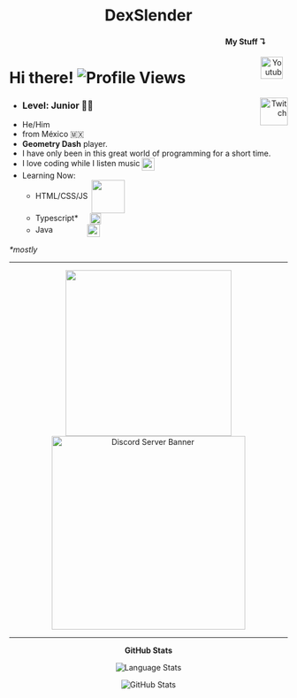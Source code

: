 <h1 align="center">DexSlender</h1>

<h4 align="right">My Stuff ↴ㅤㅤㅤ</h4>
<a align="right" href="https://www.youtube.com/channel/UCexHpXWRC_Y2w2T_fYfcp7w" target="blank">
	<img src="https://i2.wp.com/logos.edu.mx/wp-content/uploads/2021/01/YouTube-LOGO.png" align="right" height="40px" alt="Youtube" hspace=9>
</a>

# Hi there! ![Profile Views](https://komarev.com/ghpvc/?username=DexSlender&color=6002ee&style=flat)

<a align="right" href="https://www.twitch.tv/dexslender" target="blank">
	<img src="https://logos-marcas.com/wp-content/uploads/2020/11/Twitch-Emblema.png" align="right" height="50px" alt="Twitch">
</a>

- <h3>Level: <b>Junior</b> 👨‍💻</h3> 
- He/Him
- from México 🇲🇽
- **Geometry Dash** player.
- I have only been in this great world of programming for a short time.
- I love coding while I listen music <img src="https://photos.bandsintown.com/thumb/8363631.jpeg" width="23px" align="center"/>
- Learning Now: 
	- HTML/CSS/JS <img src="https://www.freepnglogos.com/uploads/html5-logo-png/html5-logo-devextreme-multi-purpose-controls-html-javascript-3.png" width="60px" align="center" hspace=3/>
	- Typescript* <a href="https://www.typescriptlang.org/" target="blank"><img src="https://upload.wikimedia.org/wikipedia/commons/thumb/4/4c/Typescript_logo_2020.svg/640px-Typescript_logo_2020.svg.png" width="20px" align="center" hspace=17/></a>
	- Java <a href="https://www.java.com/" target="blank"><img src="https://cdn-icons-png.flaticon.com/512/226/226777.png" width="23px" align="center" hspace=58/></a>

<i>*mostly</i>

___

<div align="center">
	<a href="https://discord.com/users/828393508296458284" target="blank">
		<img src="https://lanyard.cnrad.dev/api/828393508296458284?idleMessage=Sleeping%20or%20listening%20some%20music....&hideDiscrim=true" width=300 >
	</a><a href="https://discord.gg/eTa6dTpf89" target="blank">
		<img src="https://discordapp.com/api/guilds/896047288969986160/widget.png?style=banner3" alt="Discord Server Banner" width=350/>
	</a>
	

___
<b>GitHub Stats</b>

![Language Stats](https://github-readme-stats.vercel.app/api/top-langs?username=DexSlender&theme=midnight-purple&border_color=000000&layout=compact)

![GitHub Stats](https://github-readme-stats.vercel.app/api?username=dexslender&theme=midnight-purple&border_color=000000)
</div>









